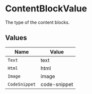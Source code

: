 # ContentBlockValue

The type of the content blocks.


## Values

| Name          | Value         |
| ------------- | ------------- |
| `Text`        | text          |
| `Html`        | html          |
| `Image`       | image         |
| `CodeSnippet` | code-snippet  |